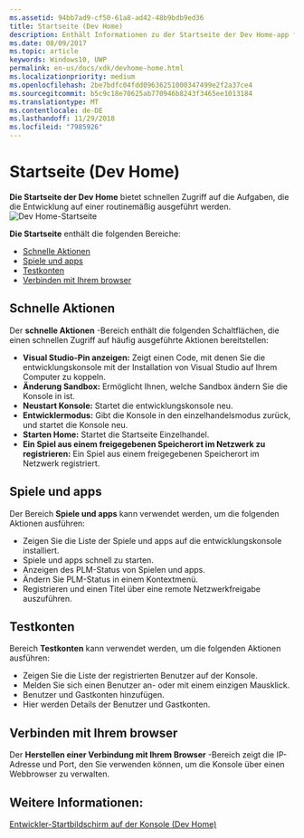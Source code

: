 ```yaml
---
ms.assetid: 94bb7ad9-cf50-61a8-ad42-48b9bdb9ed36
title: Startseite (Dev Home)
description: Enthält Informationen zu der Startseite der Dev Home-app für Xbox One.
ms.date: 08/09/2017
ms.topic: article
keywords: Windows10, UWP
permalink: en-us/docs/xdk/devhome-home.html
ms.localizationpriority: medium
ms.openlocfilehash: 2be7bdfc04fdd09636251000347499e2f2a37ce4
ms.sourcegitcommit: b5c9c18e70625ab770946b8243f3465ee1013184
ms.translationtype: MT
ms.contentlocale: de-DE
ms.lasthandoff: 11/29/2018
ms.locfileid: "7985926"
---
```

# <a name="home-page-dev-home"></a>Startseite (Dev Home)
   
  
**Die Startseite der Dev Home** bietet schnellen Zugriff auf die Aufgaben, die die Entwicklung auf einer routinemäßig ausgeführt werden.   
 ![Dev Home-Startseite](images/devhome_home.png)   
  
**Die Startseite** enthält die folgenden Bereiche:   
 
   *  [Schnelle Aktionen](#ID4EEB)  
   *  [Spiele und apps](#ID4EPC)  
   *  [Testkonten](#ID4EQD)  
   *  [Verbinden mit Ihrem browser](#ID4EFE)  

 
<a id="ID4EEB"></a>

   

## <a name="quick-actions"></a>Schnelle Aktionen  
   
  
Der **schnelle Aktionen** -Bereich enthält die folgenden Schaltflächen, die einen schnellen Zugriff auf häufig ausgeführte Aktionen bereitstellen:   
 
   *  **Visual Studio-Pin anzeigen:** Zeigt einen Code, mit denen Sie die entwicklungskonsole mit der Installation von Visual Studio auf Ihrem Computer zu koppeln.   
   *  **Änderung Sandbox:** Ermöglicht Ihnen, welche Sandbox ändern Sie die Konsole in ist.   
   *  **Neustart Konsole:** Startet die entwicklungskonsole neu.   
   *  **Entwicklermodus:** Gibt die Konsole in den einzelhandelsmodus zurück, und startet die Konsole neu.   
   *  **Starten Home:** Startet die Startseite Einzelhandel.   
   *  **Ein Spiel aus einem freigegebenen Speicherort im Netzwerk zu registrieren:** Ein Spiel aus einem freigegebenen Speicherort im Netzwerk registriert.   

  
<a id="ID4EPC"></a>

   

## <a name="games--apps"></a>Spiele und apps   
   
  
Der Bereich **Spiele und apps** kann verwendet werden, um die folgenden Aktionen ausführen:   
 
   *  Zeigen Sie die Liste der Spiele und apps auf die entwicklungskonsole installiert.  
   *  Spiele und apps schnell zu starten.  
   *  Anzeigen des PLM-Status von Spielen und apps.  
   *  Ändern Sie PLM-Status in einem Kontextmenü.  
   *  Registrieren und einen Titel über eine remote Netzwerkfreigabe auszuführen.

  
<a id="ID4EQD"></a>

   

## <a name="test-accounts"></a>Testkonten  
   
  
Bereich **Testkonten** kann verwendet werden, um die folgenden Aktionen ausführen:   
 
   *  Zeigen Sie die Liste der registrierten Benutzer auf der Konsole.  
   *  Melden Sie sich einen Benutzer an- oder mit einem einzigen Mausklick.  
   *  Benutzer und Gastkonten hinzufügen.  
   *  Hier werden Details der Benutzer und Gastkonten.  

  
<a id="ID4EFE"></a>

   

## <a name="connect-with-your-browser"></a>Verbinden mit Ihrem browser  
   
  
Der **Herstellen einer Verbindung mit Ihrem Browser** -Bereich zeigt die IP-Adresse und Port, den Sie verwenden können, um die Konsole über einen Webbrowser zu verwalten.   
  
<a id="ID4EPE"></a>

   

## <a name="see-also"></a>Weitere Informationen:  
 [Entwickler-Startbildschirm auf der Konsole (Dev Home)](dev-home.md)

  